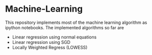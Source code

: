 # Machine-Learning

This repository implements most of the machine learning algorithm as ipython notebooks. The implemented algorithms so far are 

* Linear regression using normal equations
* Linear regression using SGD
* Locally Weighted Regress (LOWESS)
